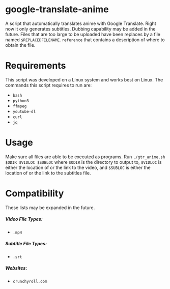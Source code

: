 # google-translate-anime
A script that automatically translates anime with Google Translate. Right now it only generates subtitles. Dubbing capability may be added in the future. Files that are too large to be uploaded have been replaces by a file named `$REPLACEDFILENAME.reference` that contains a description of where to obtain the file.

# Requirements
This script was developed on a Linux system and works best on Linux. The commands this script requires to run are:
* `bash`
* `python3`
* `ffmpeg`
* `youtube-dl`
* `curl`
* `jq`

# Usage
Make sure all files are able to be executed as programs. Run `./gtr_anime.sh $ODIR $VIDLOC $SUBLOC` where `$ODIR` is the directory to output to, `$VIDLOC` is either the location of or the link to the video, and `$SUBLOC` is either the location of or the link to the subtitles file.

# Compatibility
These lists may be expanded in the future.
##### Video File Types:
* `.mp4`
##### Subtitle File Types:
* `.srt`
##### Websites:
* `crunchyroll.com`
